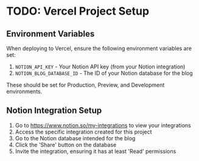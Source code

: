 # TODO: Vercel Project Setup

## Environment Variables

When deploying to Vercel, ensure the following environment variables are set:

1. `NOTION_API_KEY` - Your Notion API key (from your Notion integration)
2. `NOTION_BLOG_DATABASE_ID` - The ID of your Notion database for the blog

These should be set for Production, Preview, and Development environments.

## Notion Integration Setup

1. Go to https://www.notion.so/my-integrations to view your integrations
2. Access the specific integration created for this project
3. Go to the Notion database intended for the blog
4. Click the 'Share' button on the database
5. Invite the integration, ensuring it has at least 'Read' permissions 